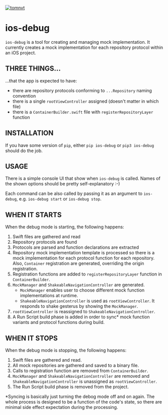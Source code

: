 [![tomnvt](https://circleci.com/gh/tomnvt/ios-debug.svg?style=shield&circle-token=ac247565d93c63e3e695882be5a5a3563c1553c5)](https://circleci.com/gh/tomnvt/ios-debug.svg?style=shield&circle-token=ac247565d93c63e3e695882be5a5a3563c1553c5)

# ios-debug

`ios-debug` is a tool for creating and managing mock implementation. It currently creates a mock implementation for each repository protocol within an iOS project.

## THREE THINGS...

...that the app is expected to have:

- there are repository protocols conforming to `...Repository` naming convention
- there is a single `rootViewController` assigned (doesn't matter in which file)
- there is a `ContainerBuilder.swift` file with `registerRepositoryLayer` function


## INSTALLATION

If you have some version of `pip`, either `pip ios-debug` or `pip3 ios-debug` should do the job.


## USAGE

There is a simple console UI that show when `ios-debug` is called. Names of the shown options should be pretty self-explanatory :-)

Each command can be also called by passing it as an argument to `ios-debug`, e.g. `ios-debug start` or `ios-debug stop`.


## WHEN IT STARTS

When the debug mode is starting, the following happens:

1. Swift files are gathered and read
2. Repository protocols are found
3. Protocols are parsed and function declarations are extracted
4. Repository mock implementation template is processed so there is a mock implementation for each protocol function for each repository. Also, `Container` registration are generated, overriding the origin registration.
5. Registration functions are added to `registerRepositoryLayer` function in `ContainerBuilder`.
6. `MockManager` and `ShakeableNavigationController` are generated.
    - `MockManager` enables user to choose different mock function implementations at runtime.
    - `ShakeableNavigationController` is used as `rootViewController`. It responds to shake gesterus by showing the `MockManager`.
7. `rootViewController` is reassigned to `ShakeableNavigationController`.
8. A Run Script build phase is added in order to sync* mock function variants and protocol functions during build.


## WHEN IT STOPS

When the debug mode is stopping, the following happens:
1. Swift files are gathered and read.
1. All mock repositories are gathered and saved to a binary file.
2. Calls to registration function are removed from `ContainerBuilder`.
3. `MockManager` and `ShakeableNavigationController` are removed and `ShakeableNavigationController` is unassigned as `rootViewController`.
4. The Run Script build phase is removed from the project.

*Syncing is basically just turning the debog mode off and on again. The whole process is designed to be a function of the code's state, so there are minimal side effect expectation during the processing.
